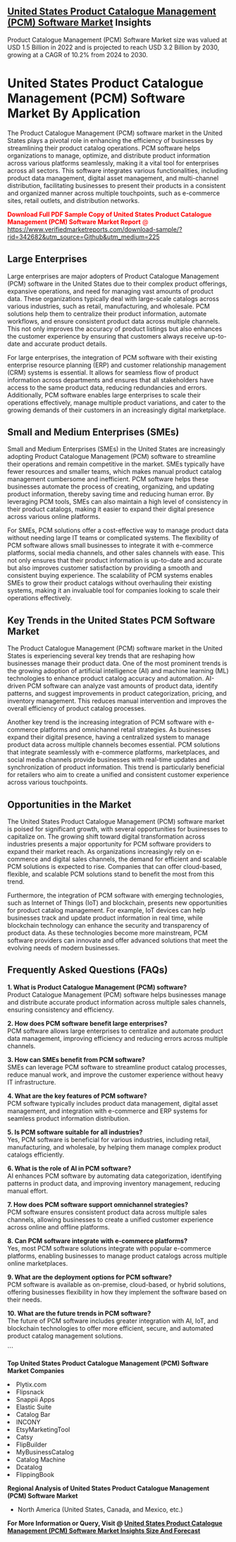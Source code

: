 <h2><a href="https://www.verifiedmarketreports.com/download-sample/?rid=342682&amp;utm_source=Github&amp;utm_medium=225" target="_blank">United States Product Catalogue Management (PCM) Software Market</a> Insights</h2><p>Product Catalogue Management (PCM) Software Market size was valued at USD 1.5 Billion in 2022 and is projected to reach USD 3.2 Billion by 2030, growing at a CAGR of 10.2% from 2024 to 2030.</p><p> <h1>United States Product Catalogue Management (PCM) Software Market By Application</h1> <p>The Product Catalogue Management (PCM) software market in the United States plays a pivotal role in enhancing the efficiency of businesses by streamlining their product catalog operations. PCM software helps organizations to manage, optimize, and distribute product information across various platforms seamlessly, making it a vital tool for enterprises across all sectors. This software integrates various functionalities, including product data management, digital asset management, and multi-channel distribution, facilitating businesses to present their products in a consistent and organized manner across multiple touchpoints, such as e-commerce sites, retail outlets, and distribution networks.</p> <p><p><span class=""><span style="color: #ff0000;"><strong>Download Full PDF Sample Copy of United States Product Catalogue Management (PCM) Software Market Report</strong> @ </span><a href="https://www.verifiedmarketreports.com/download-sample/?rid=342682&amp;utm_source=Github&amp;utm_medium=225" target="_blank">https://www.verifiedmarketreports.com/download-sample/?rid=342682&amp;utm_source=Github&amp;utm_medium=225</a></span></p></p> <h2>Large Enterprises</h2> <p>Large enterprises are major adopters of Product Catalogue Management (PCM) software in the United States due to their complex product offerings, expansive operations, and need for managing vast amounts of product data. These organizations typically deal with large-scale catalogs across various industries, such as retail, manufacturing, and wholesale. PCM solutions help them to centralize their product information, automate workflows, and ensure consistent product data across multiple channels. This not only improves the accuracy of product listings but also enhances the customer experience by ensuring that customers always receive up-to-date and accurate product details.</p> <p>For large enterprises, the integration of PCM software with their existing enterprise resource planning (ERP) and customer relationship management (CRM) systems is essential. It allows for seamless flow of product information across departments and ensures that all stakeholders have access to the same product data, reducing redundancies and errors. Additionally, PCM software enables large enterprises to scale their operations effectively, manage multiple product variations, and cater to the growing demands of their customers in an increasingly digital marketplace.</p> <h2>Small and Medium Enterprises (SMEs)</h2> <p>Small and Medium Enterprises (SMEs) in the United States are increasingly adopting Product Catalogue Management (PCM) software to streamline their operations and remain competitive in the market. SMEs typically have fewer resources and smaller teams, which makes manual product catalog management cumbersome and inefficient. PCM software helps these businesses automate the process of creating, organizing, and updating product information, thereby saving time and reducing human error. By leveraging PCM tools, SMEs can also maintain a high level of consistency in their product catalogs, making it easier to expand their digital presence across various online platforms.</p> <p>For SMEs, PCM solutions offer a cost-effective way to manage product data without needing large IT teams or complicated systems. The flexibility of PCM software allows small businesses to integrate it with e-commerce platforms, social media channels, and other sales channels with ease. This not only ensures that their product information is up-to-date and accurate but also improves customer satisfaction by providing a smooth and consistent buying experience. The scalability of PCM systems enables SMEs to grow their product catalogs without overhauling their existing systems, making it an invaluable tool for companies looking to scale their operations effectively.</p> <h2>Key Trends in the United States PCM Software Market</h2> <p>The Product Catalogue Management (PCM) software market in the United States is experiencing several key trends that are reshaping how businesses manage their product data. One of the most prominent trends is the growing adoption of artificial intelligence (AI) and machine learning (ML) technologies to enhance product catalog accuracy and automation. AI-driven PCM software can analyze vast amounts of product data, identify patterns, and suggest improvements in product categorization, pricing, and inventory management. This reduces manual intervention and improves the overall efficiency of product catalog processes.</p> <p>Another key trend is the increasing integration of PCM software with e-commerce platforms and omnichannel retail strategies. As businesses expand their digital presence, having a centralized system to manage product data across multiple channels becomes essential. PCM solutions that integrate seamlessly with e-commerce platforms, marketplaces, and social media channels provide businesses with real-time updates and synchronization of product information. This trend is particularly beneficial for retailers who aim to create a unified and consistent customer experience across various touchpoints.</p> <h2>Opportunities in the Market</h2> <p>The United States Product Catalogue Management (PCM) software market is poised for significant growth, with several opportunities for businesses to capitalize on. The growing shift toward digital transformation across industries presents a major opportunity for PCM software providers to expand their market reach. As organizations increasingly rely on e-commerce and digital sales channels, the demand for efficient and scalable PCM solutions is expected to rise. Companies that can offer cloud-based, flexible, and scalable PCM solutions stand to benefit the most from this trend.</p> <p>Furthermore, the integration of PCM software with emerging technologies, such as Internet of Things (IoT) and blockchain, presents new opportunities for product catalog management. For example, IoT devices can help businesses track and update product information in real time, while blockchain technology can enhance the security and transparency of product data. As these technologies become more mainstream, PCM software providers can innovate and offer advanced solutions that meet the evolving needs of modern businesses.</p> <h2>Frequently Asked Questions (FAQs)</h2> <p><strong>1. What is Product Catalogue Management (PCM) software?</strong><br>Product Catalogue Management (PCM) software helps businesses manage and distribute accurate product information across multiple sales channels, ensuring consistency and efficiency.</p> <p><strong>2. How does PCM software benefit large enterprises?</strong><br>PCM software allows large enterprises to centralize and automate product data management, improving efficiency and reducing errors across multiple channels.</p> <p><strong>3. How can SMEs benefit from PCM software?</strong><br>SMEs can leverage PCM software to streamline product catalog processes, reduce manual work, and improve the customer experience without heavy IT infrastructure.</p> <p><strong>4. What are the key features of PCM software?</strong><br>PCM software typically includes product data management, digital asset management, and integration with e-commerce and ERP systems for seamless product information distribution.</p> <p><strong>5. Is PCM software suitable for all industries?</strong><br>Yes, PCM software is beneficial for various industries, including retail, manufacturing, and wholesale, by helping them manage complex product catalogs efficiently.</p> <p><strong>6. What is the role of AI in PCM software?</strong><br>AI enhances PCM software by automating data categorization, identifying patterns in product data, and improving inventory management, reducing manual effort.</p> <p><strong>7. How does PCM software support omnichannel strategies?</strong><br>PCM software ensures consistent product data across multiple sales channels, allowing businesses to create a unified customer experience across online and offline platforms.</p> <p><strong>8. Can PCM software integrate with e-commerce platforms?</strong><br>Yes, most PCM software solutions integrate with popular e-commerce platforms, enabling businesses to manage product catalogs across multiple online marketplaces.</p> <p><strong>9. What are the deployment options for PCM software?</strong><br>PCM software is available as on-premise, cloud-based, or hybrid solutions, offering businesses flexibility in how they implement the software based on their needs.</p> <p><strong>10. What are the future trends in PCM software?</strong><br>The future of PCM software includes greater integration with AI, IoT, and blockchain technologies to offer more efficient, secure, and automated product catalog management solutions.</p> ```</p><p><strong>Top United States Product Catalogue Management (PCM) Software Market Companies</strong></p><div data-test-id=""><p><li>Plytix.com</li><li> Flipsnack</li><li> Snappii Apps</li><li> Elastic Suite</li><li> Catalog Bar</li><li> INCONY</li><li> EtsyMarketingTool</li><li> Catsy</li><li> FlipBuilder</li><li> MyBusinessCatalog</li><li> Catalog Machine</li><li> Dcatalog</li><li> FlippingBook</li></p><div><strong>Regional Analysis of&nbsp;United States Product Catalogue Management (PCM) Software Market</strong></div><ul><li dir="ltr"><p dir="ltr">North America&nbsp;(United States, Canada, and Mexico, etc.)</p></li></ul><p><strong>For More Information or Query, Visit @&nbsp;</strong><strong><a href="https://www.verifiedmarketreports.com/product/product-catalogue-management-pcm-software-market/?utm_source=Github&amp;utm_medium=225" target="_blank">United States Product Catalogue Management (PCM) Software Market Insights Size And Forecast</a></strong></p></div>
